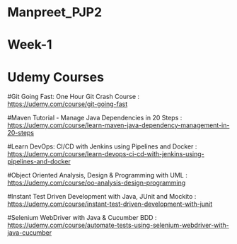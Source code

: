 # Manpreet_PJP2

# Week-1
# Udemy Courses

#Git Going Fast: One Hour Git Crash Course : https://udemy.com/course/git-going-fast 

#Maven Tutorial - Manage Java Dependencies in 20 Steps : https://udemy.com/course/learn-maven-java-dependency-management-in-20-steps

#Learn DevOps: CI/CD with Jenkins using Pipelines and Docker :  https://udemy.com/course/learn-devops-ci-cd-with-jenkins-using-pipelines-and-docker

#Object Oriented Analysis, Design & Programming with UML : https://udemy.com/course/oo-analysis-design-programming 

#Instant Test Driven Development with Java, JUnit and Mockito : https://udemy.com/course/instant-test-driven-development-with-junit

#Selenium WebDriver with Java & Cucumber BDD : https://udemy.com/course/automate-tests-using-selenium-webdriver-with-java-cucumber

